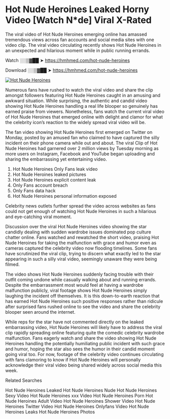 ﻿# Hot Nude Heroines Leaked Horny Video [Watch N*de] Viral X-Rated

The viral video of ﻿Hot Nude Heroines emerging online has amassed tremendous views across fan accounts and social media sites with one video clip. The viral video circulating recently shows ﻿Hot Nude Heroines in an unexpected and hilarious moment while in public running errands. 

Watch ░░▒▓██ ➤ https://hmhmed.com/hot-nude-heroines

Download ░░▒▓██ ➤ https://hmhmed.com/hot-nude-heroines

[![Hot Nude Heroines](https://i.imgur.com/dJHk4Zq.gif)](https://hmhmed.com/hot-nude-heroines)

Numerous fans have rushed to watch the viral video and share the clip amongst followers featuring ﻿Hot Nude Heroines caught in an amusing and awkward situation. While surprising, the authentic and candid video showing ﻿Hot Nude Heroines handling a real life blooper so genuinely has earned praise from viewers. Nonetheless, fans watch the current viral video of ﻿Hot Nude Heroines that emerged online with delight and clamor for what the celebrity icon’s reaction to the widely spread viral video will be.

The fan video showing ﻿Hot Nude Heroines first emerged on Twitter on Monday, posted by an amused fan who claimed to have captured the silly incident on their phone camera while out and about. The viral Clip of ﻿Hot Nude Heroines had garnered over 2 million views by Tuesday morning as more users on Instagram, Facebook and YouTube began uploading and sharing the embarrassing yet entertaining video. 

1. ﻿Hot Nude Heroines Only Fans leak video
2. ﻿Hot Nude Heroines leaked pictures
3. ﻿Hot Nude Heroines explicit content leak
4. Only Fans account breach
5. Only Fans data hack
6. ﻿Hot Nude Heroines personal information exposed

Celebrity news outlets further spread the video across websites as fans could not get enough of watching ﻿Hot Nude Heroines in such a hilarious and eye-catching viral moment. 

Discussion over the viral ﻿Hot Nude Heroines video showing the star candidly dealing with sudden wardrobe issues dominated pop culture chatter online. Fans watched and rewatched the short video, praising ﻿Hot Nude Heroines for taking the malfunction with grace and humor even as cameras captured the celebrity video now flooding timelines. Some fans have scrutinized the viral clip, trying to discern what exactly led to the star appearing in such a silly viral video, seemingly unaware they were being filmed.

The video shows ﻿Hot Nude Heroines suddenly facing trouble with their outfit coming undone while casually walking about and running errands. Despite the embarrassment most would feel at having a wardrobe malfunction publicly, viral footage shows ﻿Hot Nude Heroines simply laughing the incident off themselves. It is this down-to-earth reaction that has earned ﻿Hot Nude Heroines such positive responses rather than ridicule after surprised fans rushed online to see the video and share the celebrity blooper seen around the internet.  

While reps for the star have not commented directly on the leaked embarrassing video, ﻿Hot Nude Heroines will likely have to address the viral clip rapidly spreading online featuring quite the comedic celebrity wardrobe malfunction. Fans eagerly watch and share the video showing ﻿Hot Nude Heroines handling the potentially humiliating public incident with such grace and humor, hoping the star also sees the humor in their candid moment going viral too. For now, footage of the celebrity video continues circulating with fans clamoring to know if ﻿Hot Nude Heroines will personally acknowledge their viral video being shared widely across social media this week.

Related Searches

﻿Hot Nude Heroines Leaked
﻿Hot Nude Heroines Nude
﻿Hot Nude Heroines Sexy Video
﻿Hot Nude Heroines xxx Video
﻿Hot Nude Heroines Porn
﻿Hot Nude Heroines Adult Video
﻿Hot Nude Heroines Shower Video
﻿Hot Nude Heroines Twitter Video
﻿Hot Nude Heroines Onlyfans Video
﻿Hot Nude Heroines Leaks
﻿Hot Nude Heroines Photos